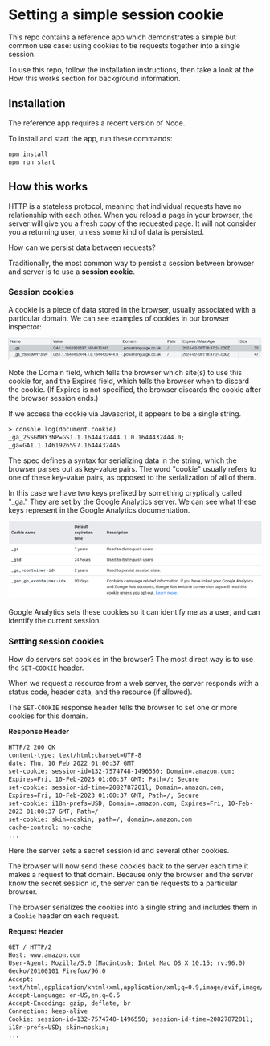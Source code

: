 # Setting a simple session cookie

This repo contains a reference app which demonstrates a simple but common use case: using cookies to tie requests together into a single session. 

To use this repo, follow the installation instructions, then take a look at the How this works section for background information.

## Installation

The reference app requires a recent version of Node.

To install and start the app, run these commands:

```
npm install
npm run start
```

## How this works

HTTP is a stateless protocol, meaning that individual requests have no relationship with each other. When you reload a page in your browser, the server will give you a fresh copy of the requested page. It will not consider you a returning user, unless some kind of data is persisted. 

How can we persist data between requests?

Traditionally, the most common way to persist a session between browser and server is to use a **session cookie**.

### Session cookies

A cookie is a piece of data stored in the browser, usually associated with a particular domain. We can see examples of cookies in our browser inspector:

![](wordle_cookies.png?raw=true)

Note the Domain field, which tells the browser which site(s) to use this cookie for, and the Expires field, which tells the browser when to discard the cookie. (If Expires is not specified, the browser discards the cookie after the browser session ends.)

If we access the cookie via Javascript, it appears to be a single string.

```
> console.log(document.cookie)
_ga_2SSGMHY3NP=GS1.1.1644432444.1.0.1644432444.0; _ga=GA1.1.1461926597.1644432445
```

The spec defines a syntax for serializing data in the string, which the browser parses out as key-value pairs. The word "cookie" usually refers to one of these key-value pairs, as opposed to the serialization of all of them.

In this case we have two keys prefixed by something cryptically called "\_ga." They are set by the Google Analytics server. We can see what these keys represent in the Google Analytics documentation.

![](ga_cookie_names.png?raw=true)

Google Analytics sets these cookies so it can identify me as a user, and can identify the current session. 

### Setting session cookies

How do servers set cookies in the browser? The most direct way is to use the `SET-COOKIE` header.

When we request a resource from a web server, the server responds with a status code, header data, and the resource (if allowed). 

The `SET-COOKIE` response header tells the browser to set one or more cookies for this domain. 

**Response Header**
```
HTTP/2 200 OK
content-type: text/html;charset=UTF-8
date: Thu, 10 Feb 2022 01:00:37 GMT
set-cookie: session-id=132-7574748-1496550; Domain=.amazon.com; Expires=Fri, 10-Feb-2023 01:00:37 GMT; Path=/; Secure
set-cookie: session-id-time=2082787201l; Domain=.amazon.com; Expires=Fri, 10-Feb-2023 01:00:37 GMT; Path=/; Secure
set-cookie: i18n-prefs=USD; Domain=.amazon.com; Expires=Fri, 10-Feb-2023 01:00:37 GMT; Path=/
set-cookie: skin=noskin; path=/; domain=.amazon.com
cache-control: no-cache
...
```

Here the server sets a secret session id and several other cookies.

The browser will now send these cookies back to the server each time it makes a request to that domain. Because only the browser and the server know the secret session id, the server can tie requests to a particular browser. 

The browser serializes the cookies into a single string and includes them in a `Cookie` header on each request.

**Request Header**
```
GET / HTTP/2
Host: www.amazon.com
User-Agent: Mozilla/5.0 (Macintosh; Intel Mac OS X 10.15; rv:96.0) Gecko/20100101 Firefox/96.0
Accept: text/html,application/xhtml+xml,application/xml;q=0.9,image/avif,image/webp,*/*;q=0.8
Accept-Language: en-US,en;q=0.5
Accept-Encoding: gzip, deflate, br
Connection: keep-alive
Cookie: session-id=132-7574748-1496550; session-id-time=2082787201l; i18n-prefs=USD; skin=noskin;
...
```


